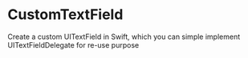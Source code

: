 # CustomTextField
Create a custom UITextField in Swift, which you can simple implement UITextFieldDelegate for re-use purpose
